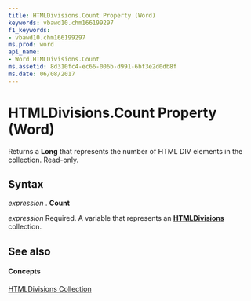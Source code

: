 ```yaml
---
title: HTMLDivisions.Count Property (Word)
keywords: vbawd10.chm166199297
f1_keywords:
- vbawd10.chm166199297
ms.prod: word
api_name:
- Word.HTMLDivisions.Count
ms.assetid: 8d310fc4-ec66-006b-d991-6bf3e2d0db8f
ms.date: 06/08/2017
---
```



# HTMLDivisions.Count Property (Word)

Returns a  **Long** that represents the number of HTML DIV elements in the collection. Read-only.


## Syntax

 _expression_ . **Count**

 _expression_ Required. A variable that represents an **[HTMLDivisions](Word.HTMLDivisions.md)** collection.


## See also


#### Concepts


[HTMLDivisions Collection](Word.HTMLDivisions.md)

